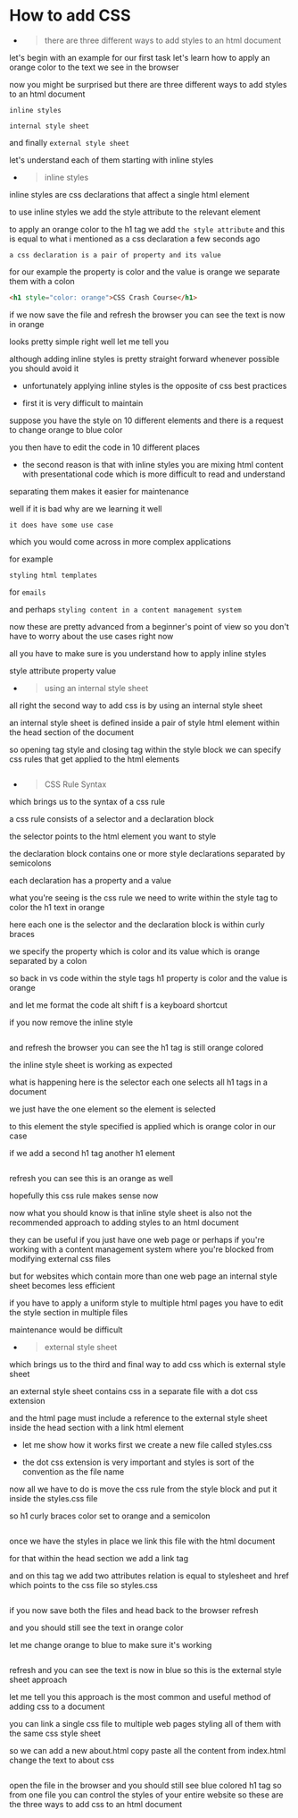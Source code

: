 # How to add CSS

- > there are three different ways to add styles to an html document

let's begin with an example for our first task let's learn how to apply an orange color to the text we see in the browser

now you might be surprised but there are three different ways to add styles to an
html document

`inline styles`

`internal style sheet`

and finally `external style sheet`

let's understand each of them starting
with inline styles

- > inline styles

inline styles are css declarations that
affect a single html element

to use inline styles we add the style
attribute to the relevant element

to apply an orange color to the h1 tag
we add `the style attribute` and this is equal to what i mentioned as
a css declaration a few seconds ago

`a css declaration is a pair of property and its value`

for our example the property is color
and the value is orange we separate them with a colon

```html
<h1 style="color: orange">CSS Crash Course</h1>
```

if we now save the file and refresh the browser
you can see the text is now in orange

looks pretty simple right
well let me tell you

although adding inline styles is pretty straight forward whenever possible you should avoid it

- unfortunately applying inline styles is the opposite of css best practices

- first it is very difficult to maintain

suppose you have the style on 10
different elements and there is a request to change orange to blue color

you then have to edit the code in 10 different places

- the second reason is that with inline styles you are mixing html content with presentational code which is more difficult to read and understand

separating them makes it easier for
maintenance

well if it is bad why are we learning it
well 

`it does have some use case` 

which you would come across in more complex applications

for example 

`styling html templates` 

for `emails` 

and perhaps `styling content in a content management system`

now these are pretty advanced from a beginner's point of view so you don't
have to worry about the use cases right now

all you have to make sure is you
understand how to apply inline styles

style attribute property
value

- > using an internal style sheet

all right the second way to add css is
by using an internal style sheet

an internal style sheet is defined
inside a pair of style html element within the head section of the document

so opening tag style and closing tag within the style block we can specify
css rules that get applied to the html elements

```css

```

- > CSS Rule Syntax

which brings us to the syntax of a css rule

a css rule consists of a selector and a declaration block

the selector points to the html element you want to style

the declaration block contains one or
more style declarations separated by semicolons

each declaration has a property and a value

what you're seeing is the css rule we need to write within the style tag to
color the h1 text in orange

here each one is the selector and the
declaration block is within curly braces

we specify the property which is color
and its value which is orange separated by a colon

so back in vs code within the style tags h1
property is color and the value is orange

and let me format the code alt shift f is a keyboard shortcut

if you now remove the inline style

```css

```

and refresh the browser
you can see the h1 tag is still orange colored

the inline style sheet is working as
expected

what is happening here is the selector
each one selects all h1 tags in a document

we just have the one element so the element is selected

to this element the style specified is
applied which is orange color in our case

if we add a second h1 tag another h1 element

```css

```

refresh you can see this is an orange as well

hopefully this css rule makes sense now

now what you should know is that inline style sheet is also not the recommended approach to adding styles to an html
document

they can be useful if you just have one web page
or perhaps if you're working with a content management system where you're blocked from modifying
external css files

but for websites which contain more than
one web page an internal style sheet becomes less efficient

if you have to apply a uniform style to multiple html pages you have to edit the
style section in multiple files

maintenance would be difficult

- > external style sheet

which brings us to the third and final way to add css which is external style
sheet

an external style sheet contains css in a separate file with a dot css extension

and the html page must include a reference to the external style sheet
inside the head section with a link html element

- let me show how it works first we create a new file called
  styles.css

- the dot css extension is very important
  and styles is sort of the convention as the file name

now all we have to do is move the css rule from the style block
and put it inside the styles.css file

so h1 curly braces color set to orange
and a semicolon

```css

```

once we have the styles in place we link this file with the html document

for that within the head section we add a link tag

and on this tag we add two attributes relation is equal to stylesheet
and href which points to the css file so styles.css

```html

```

if you now save both the files and head back to the browser
refresh

and you should still see the text in orange color

let me change orange to blue to make sure it's working

```css

```

refresh and you can see the text is now in blue so this is the external style sheet
approach

let me tell you this approach is the most common and useful method of adding
css to a document

you can link a single css file to
multiple web pages styling all of them with the same css style sheet

so we can add a new about.html
copy paste all the content from index.html
change the text to about css

```html

```

open the file in the browser and you should still see blue colored h1 tag
so from one file you can control the styles of your entire website
so these are the three ways to add css to an html document
